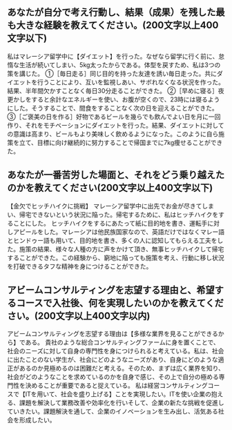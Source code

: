 ## あなたが自分で考え行動し、結果（成果）を残した最も大きな経験を教えてください。(200文字以上400文字以下)
私はマレーシア留学中に【ダイエット】を行った。なぜなら留学に行く前に、怠惰な生活が続いてしまい、5kg太ったからである。体型を戻すため、私は3つの策を講じた。
①［毎日走る］同じ目的を持った友達を誘い毎日走った。共にダイエットを行うことにより、互いを監視しあい、サボれなくなる状況を作った。結果、半年間欠かすことなく毎日30分走ることができた。
②［早めに寝る］夜更かしをすると余計なエネルギーを使い、お腹が空くので、23時には寝るようにした。そうすることで、間食をすることなく次の日を迎えることができた。
③［ご褒美の日を作る］好物であるビールを幾らでも飲んでよい日を月に一回作り、それをモチベーションにダイエットを行った。結果、ダイエットに対しての意識は高まり、ビールもより美味しく飲めるようになった。このように自ら施策を立て、目標に向け継続的に努力することで帰国までに7kg痩せることができた。
## あなたが一番苦労した場面と、それをどう乗り越えたのかを教えてください(200文字以上400文字以下)
【金欠でヒッチハイクに挑戦】
マレーシア留学中に出先でお金が尽きてしまい、帰宅できないという状況に陥った。帰宅するために、私はヒッチハイクをすることにした。
ヒッチハイクをするにあたって紙に目的地を書き、運転手に対しアピールをした。マレーシアは他民族国家なので、英語だけではなくマレー語とヒンドゥー語も用いて、目的地を書き、多くの人に認知してもらえる工夫をした。施策の結果、様々な人種の方に声をかけて頂き、無事ヒッチハイクして帰宅することができた。この経験から、窮地に陥っても施策を考え、行動に移し状況を打破できるタフな精神を身につけることができた。
## アビームコンサルティングを志望する理由と、希望するコースで入社後、何を実現したいのかを教えてください。(200文字以上400文字以内)
アビームコンサルティングを志望する理由は【多様な業界を見ることができるから】である。
貴社のような総合コンサルティングファームに身を置くことで、社会のニーズに対して自身の専門性を身につけられると考えている。私は、社会に出たことのない学生が、社会にどのようなニーズがあり、自身にどのような適正があるのか見極めるのは困難だと考える。そのため、まずは広く業界を知り、社会がどのようなことを求めているのかを自身で感じ、その上で自分の極める専門性を決めることが重要であると捉えている。
私は経営コンサルティングコースで【ITを用いて、社会を盛り上げる】ことを実現したい。ITを使い企業の抱える、課題を解決して業務改善や効率化を行いそして、企業の新たな挑戦を促進していきたい。課題解決を通して、企業のイノベーションを生み出し、活気ある社会を形成したい。
